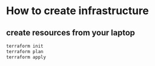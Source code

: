 # How to create infrastructure

## create resources from your laptop

```bash
terraform init
terraform plan
terraform apply
```